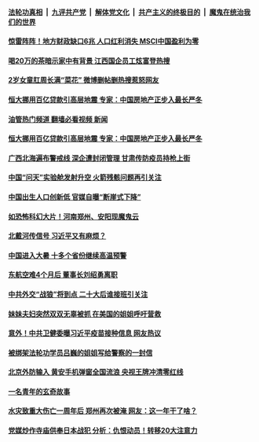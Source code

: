 ####  [法轮功真相](../../../../basic/blob/master/README.md?t=07260501) &nbsp;|&nbsp; [九评共产党](../../../../9ping.md/blob/master/README.md?t=07260501) &nbsp;|&nbsp; [解体党文化](../../../../jtdwh.md/blob/master/README.md?t=07260501)  &nbsp;|&nbsp; [共产主义的终极目的](../../../../gczydzjmd.md/blob/master/README.md?t=07260501) &nbsp;|&nbsp; [魔鬼在统治我们的世界](../../../../mgztzwmdsj.md/blob/master/README.md?t=07260501) 

#### [惊雷阵阵！地方财政缺口6兆 人口红利消失 MSCI中国盈利为零](../pages/soh5/640232.md?t=07260501) 
#### [喝20万的茶暗示家中有背景 江西国企员工炫富登热搜](../pages/soh5/640217.md?t=07260501) 
#### [2岁女童肛周长满“菜花” 微博删帖删热搜惹怒网友](../pages/soh5/640190.md?t=07260501) 
#### [恒大挪用百亿贷款引高层地震 专家：中国房地产正步入最长严冬](../pages/soh5/640187.md?t=07260501) 
#### [油管热门频道 翻墙必看视频 新闻](http://45.76.130.85:81/youtube.html?07260501)
#### [恒大挪用百亿贷款引高层地震 专家：中国房地产正步入最长严冬](../pages/soh5/640187.md?t=07260501) 
#### [广西北海遍布警戒线 深企遭封闭管理 甘肃传防疫员持枪上街](../pages/soh5/640148.md?t=07260501) 
#### [中国“问天”实验舱发射升空 火箭残骸问题再引关注](../pages/soh5/640160.md?t=07260501) 
#### [中国出生人口创新低 官媒自曝“断崖式下降”](../pages/soh5/640163.md?t=07260501) 
#### [如恐怖科幻大片！河南郑州、安阳现魔鬼云](../pages/soh5/640133.md?t=07260501) 
#### [北戴河传信号 习近平又有麻烦？](../pages/soh5/640079.md?t=07260501) 
#### [中国进入大暑 十多个省份继续高温预警](../pages/soh5/640082.md?t=07260501) 
#### [东航空难4个月后 董事长刘绍勇离职](../pages/soh5/640085.md?t=07260501) 
#### [中共外交“战狼”将到点 二十大后谁接班引关注](../pages/soh5/640064.md?t=07260501) 
#### [妹妹夫妇突然双双无辜被抓  在美国的姐姐呼吁营救](../pages/soh5/640049.md?t=07260501) 
#### [意外！中共卫健委曝习近平疫苗接种信息 网友热议](../pages/soh5/640037.md?t=07260501) 
#### [被绑架法轮功学员吕巍的姐姐写给警察的一封信](../pages/soh5/639980.md?t=07260501) 
#### [北京外防输入 黄安手机弹窗全国流浪 央视王牌冲清零红线](../pages/soh5/640004.md?t=07260501) 
#### [一名青年的玄奇故事](../pages/soh5/639974.md?t=07260501) 
#### [水灾致重大伤亡一周年后 郑州再次被淹 网友：这一年干了啥？](../pages/soh5/639959.md?t=07260501) 
#### [党媒炒作寺庙供奉日本战犯 分析：仇恨动员！转移20大注意力](../pages/soh5/639893.md?t=07260501) 
<img src='http://gfw-breaker.win/goodnews/indexes/soh5.md' width='0px' height='0px'/>
